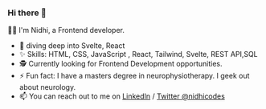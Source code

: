 
### Hi there 👋

<!--
**nidhi-kala/nidhi-kala** is a ✨ _special_ ✨ repository because its `README.md` (this file) appears on your GitHub profile.

Here are some ideas to get you started:

- 🔭 I’m currently working on ...
- 🌱 I’m currently learning ...
- 👯 I’m looking to collaborate on ...
- 🤔 I’m looking for help with ...

- How to reach me: ...
- 😄 Pronouns: ...

-->
:woman_technologist: I'm Nidhi, a Frontend developer.
- :round_pushpin: diving deep into Svelte, React
- ✨ Skills: HTML, CSS, JavaScript , React, Tailwind, Svelte, REST API,SQL
- 🕵 Currently looking for Frontend Development opportunities.
- ⚡ Fun fact: I have a masters degree in neurophysiotherapy. I geek out about neurology.
- 📫 You can reach out to me on [LinkedIn](https://www.linkedin.com/in/nidhi-kala-5bab8a19/) / [Twitter @nidhicodes](https://twitter.com/nidhicodes)
